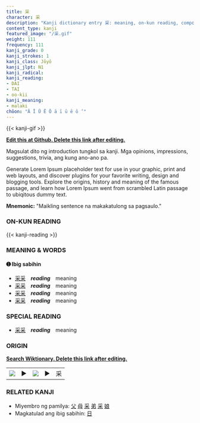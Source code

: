```yaml
---
title: 采
character: 采
description: "Kanji dictionary entry 采: meaning, on-kun reading, compounds, origin, related kanji"
content_type: kanji
featured_image: "/采.gif"
weight: 111
frequency: 111
kanji_grade: 0
kanji_strokes: 1
kanji_class: Jōyō
kanji_jlpt: N1
kanji_radical: 
kanji_reading: 
- DAI
- TAI
- oo-kii
kanji_meaning:
- malaki
chōon: "Ā Ī Ū Ē Ō ā ī ū ē ō ’"
---
```

[//]: # (Don't edit the line below. Kanji animated GIF code is automatically generated.)
{{< kanji-gif >}}

[//]: # (Edit below this line.)

**[Edit this at Github. Delete this link after editing.](https://github.com/tim0g/tim/tree/main/content/kanji/采/index.md)**

Magsulat dito ng introduction tungkol sa kanji. Mga opinions, impressions, suggestions, trivia, ang kung ano-ano pa.

Generate Lorem Ipsum placeholder text for use in your graphic, print and web layouts, and discover plugins for your favorite writing, design and blogging tools. Explore the origins, history and meaning of the famous passage, and learn how Lorem Ipsum went from scrambled Latin passage to ubiqitous dummy text.
 
**Mnemonic:** "Maikling sentence na makakatulong sa pagsaulo."

### ON-KUN READING

[//]: # (Don't edit the line below. ON-KUN READING code is automatically generated.)
{{< kanji-reading >}}

### MEANING & WORDS

#### ➊ **Ibig sabihin**
  - [采](../采)[采](../采)　***reading***　meaning
  - [采](../采)[采](../采)　***reading***　meaning
  - [采](../采)[采](../采)　***reading***　meaning
  - [采](../采)[采](../采)　***reading***　meaning

### SPECIAL READING
  - [采](../采)[采](../采)　***reading***　meaning

### ORIGIN

**[Search Wiktionary. Delete this link after editing.](https://wiktionary.org/wiki/采)**
<table class="kanji-table"><tr><td>
<img src="60px-采-bronze.svg.png">
</td><td>▶</td><td>
<img src="60px-采-oracle.svg.png">
</td><td>▶</td>
<td class="kanji-origin">采</td>
</tr></table>

### RELATED KANJI
- Miyembro ng pamilya: [父](../父) [母](../母) [采](../采) [弟](../弟) [采](../采) [娘](../娘)
- Magkatulad ang ibig sabihin: [日](../日)
